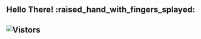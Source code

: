 <h2> Hello There! :raised_hand_with_fingers_splayed: <h2>

![Vistors](https://visitor-badge.laobi.icu/badge?page_id=MaverickCavazos.maverick)
